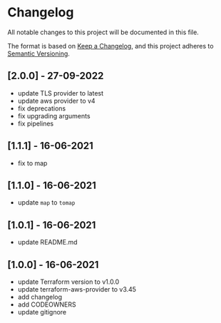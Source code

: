 # Changelog

All notable changes to this project will be documented in this file.

The format is based on [Keep a Changelog](https://keepachangelog.com/en/1.0.0/),
and this project adheres to [Semantic Versioning](https://semver.org/spec/v2.0.0.html).

## [2.0.0] - 27-09-2022

- update TLS provider to latest
- update aws provider to v4
- fix deprecations
- fix upgrading arguments
- fix pipelines

## [1.1.1] - 16-06-2021

- fix to map

## [1.1.0] - 16-06-2021

- update `map` to `tomap`

## [1.0.1] - 16-06-2021

- update README.md

## [1.0.0] - 16-06-2021

- update Terraform version to v1.0.0
- update terraform-aws-provider to v3.45
- add changelog
- add CODEOWNERS
- update gitignore
